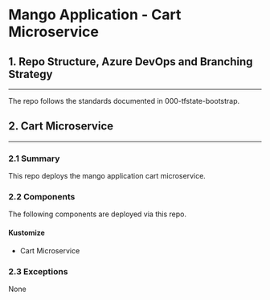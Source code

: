 # Mango Application - Cart Microservice

## 1. Repo Structure, Azure DevOps and Branching Strategy
---

The repo follows the standards documented in 000-tfstate-bootstrap.

## 2. Cart Microservice
---

### 2.1 Summary

This repo deploys the mango application cart microservice.

### 2.2 Components

The following components are deployed via this repo.  

#### Kustomize

- Cart Microservice

### 2.3 Exceptions

None
